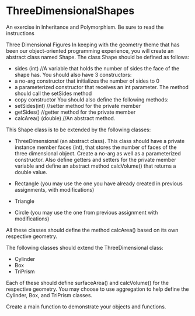 # ThreeDimensionalShapes
An exercise in Inheritance and Polymorphism. Be sure to read the instructions

Three Dimensional Figures
In keeping with the geometry theme that has been our object-oriented programming experience, you will create an abstract class named Shape.  The class Shape should be defined as follows:

- sides (int) //A variable that holds the number of sides the face of the shape has.
You should also have 3 constructors:
- a no-arg constructor that initializes the number of sides to 0
- a parameterized constructor that receives an int parameter.  The method should call the setSides method 
- copy constructor
You should also define the following methods:
- setSides(int) //setter method for the private member
- getSides() //getter method for the private member
- calcArea() (double) //An abstract method.

This Shape class is to be extended by the following classes:

- ThreeDimensional (an abstract class).  This class should have a private instance member faces (int), that stores the number of faces of the three dimensional object. Create a no-arg as well as a parameterized constructor.  Also define getters and setters for the private member variable and define an abstract method calcVolume() that returns a double value. 

- Rectangle (you may use the one you have already created in previous assignments, with modifications)
- Triangle
- Circle (you may use the one from previous assignment with modifications)

All these classes should define the method calcArea() based on its own respective geometry. 

The following classes should extend the ThreeDimensional class:
- Cylinder
- Box
- TriPrism

Each of these should define surfaceArea() and calcVolume() for the respective geometry. You may choose to use aggregation to help define the Cylinder, Box, and TriPrism classes.

Create a main function to demonstrate your objects and functions. 
